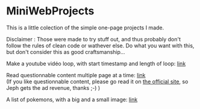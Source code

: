 # MiniWebProjects

This is a little colection of the simple one-page projects I made.

Disclaimer : Those were made to try stuff out, and thus probably don't follow the rules of clean code or wathever else. Do what you want with this, but don't consider this as good craftsmanship...


Make a youtube vidéo loop, with start timestamp and length of loop:
[link](https://damnalex.github.io/MiniWebProjects/Youtube%20loop.html)

Read questionnable content multiple page at a time:
[link](https://damnalex.github.io/MiniWebProjects/questionnablecontentRecovery.html)  <br>
(If you like questionnable content, please go read it on [the official site](https://www.questionablecontent.net), so Jeph gets the ad revenue, thanks ;-) )

A list of pokemons, with a big and a small image:
[link](https://damnalex.github.io/MiniWebProjects/recover%20Pokemon%20images.html)